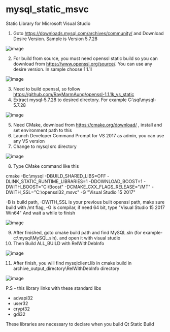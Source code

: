 # mysql_static_msvc
Static Library for Microsoft Visual Studio

1) Goto https://downloads.mysql.com/archives/community/ and Download Desire Version. Sample is Version 5.7.28

![image](https://user-images.githubusercontent.com/17219341/132113423-1518106c-c8c5-4cf5-a0ff-082c4f4979b4.png)

2) For build from source, you must need openssl static build so you can download from https://www.openssl.org/source/. You can use any desire version. In sample choose 1.1.1l

![image](https://user-images.githubusercontent.com/17219341/132113469-5039c11d-0cdf-44b3-a039-3ef8de905d05.png)

3) Need to build openssl, so follow https://github.com/RayMarmAung/openssl-1.1.1k_vs_static
4) Extract mysql-5.7.28 to desired directory. For example C:\sql\mysql-5.7.28

![image](https://user-images.githubusercontent.com/17219341/132113524-e4f33428-deb3-4a6a-acf1-8802981cfc92.png)

5) Need CMake, download from https://cmake.org/download/ , install and set environment path to this
6) Launch Developer Command Prompt for VS 2017 as admin, you can use any VS version
7) Change to mysql src directory 

![image](https://user-images.githubusercontent.com/17219341/132113570-300f314e-2635-45f6-a63a-48400af9ec2a.png)

8) Type CMake command like this 

cmake -Bc:\mysql -DBUILD_SHARED_LIBS=OFF -DLINK_STATIC_RUNTIME_LIBRARIES=1 -DDOWNLOAD_BOOST=1 -DWITH_BOOST="C:\Boost" -DCMAKE_CXX_FLAGS_RELEASE="/MT" -DWITH_SSL="C:\openssl32_msvc" -G "Visual Studio 15 2017"

-B is build path, -DWITH_SSL is your previous built openssl path, make sure build with /mt flag, -G is compilar, if need 64 bit, type "Visual Studio 15 2017 Win64"
And wait a while to finish

![image](https://user-images.githubusercontent.com/17219341/132113660-8359ba73-59dd-4b25-b341-b6a0680ff28d.png)

9) After finished, goto cmake build path and find MySQL.sln (for example- c:\mysql\MySQL.sln). and open it with visual studio 
10) Then Build ALL_BUILD with RelWithDebInfo

![image](https://user-images.githubusercontent.com/17219341/132113730-5360324d-709d-4114-8f57-e577de575507.png)

11) After finish, you will find mysqlclient.lib in cmake build in archive_output_directory\RelWithDebInfo directory

![image](https://user-images.githubusercontent.com/17219341/132113786-e2f0e1b6-7280-4df8-a6d0-ceceb403a840.png)

P.S - this library links with these standard libs 
- advapi32
- user32
- crypt32
- gdi32

These libraries are necessary to declare when you build Qt Static Build

